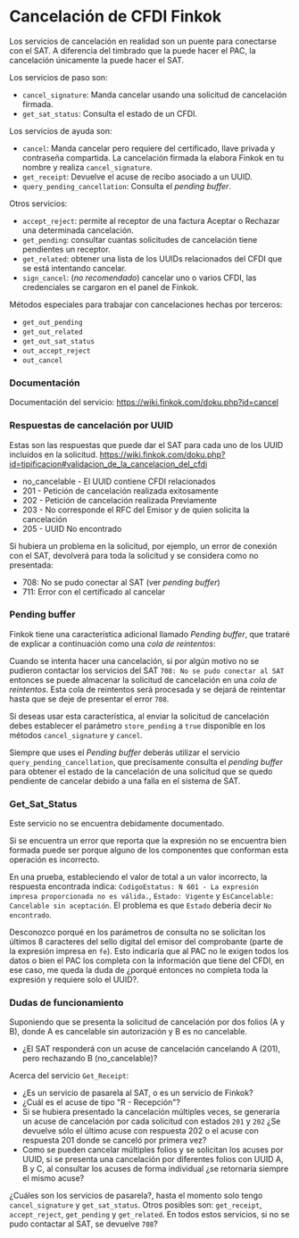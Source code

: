 # Cancelación de CFDI Finkok

Los servicios de cancelación en realidad son un puente para conectarse con el SAT.
A diferencia del timbrado que la puede hacer el PAC, la cancelación únicamente la puede hacer el SAT.

Los servicios de paso son:

- `cancel_signature`: Manda cancelar usando una solicitud de cancelación firmada.
- `get_sat_status`: Consulta el estado de un CFDI.

Los servicios de ayuda son:

- `cancel`: Manda cancelar pero requiere del certificado, llave privada y contraseña compartida.
  La cancelación firmada la elabora Finkok en tu nombre y realiza `cancel_signature`.
- `get_receipt`: Devuelve el acuse de recibo asociado a un UUID.
- `query_pending_cancellation`: Consulta el *pending buffer*.

Otros servicios:

- `accept_reject`: permite al receptor de una factura Aceptar o Rechazar una determinada cancelación.
- `get_pending`: consultar cuantas solicitudes de cancelación tiene pendientes un receptor.
- `get_related`: obtener una lista de los UUIDs relacionados del CFDI que se está intentando cancelar.
- `sign_cancel`: (*no recomendado*) cancelar uno o varios CFDI, las credenciales se cargaron en el panel de Finkok.

Métodos especiales para trabajar con cancelaciones hechas por terceros:

- `get_out_pending`
- `get_out_related`
- `get_out_sat_status`
- `out_accept_reject`
- `out_cancel`

### Documentación

Documentación del servicio: <https://wiki.finkok.com/doku.php?id=cancel>

### Respuestas de cancelación por UUID

Estas son las respuestas que puede dar el SAT para cada uno de los UUID incluídos en la solicitud.
<https://wiki.finkok.com/doku.php?id=tipificacion#validacion_de_la_cancelacion_del_cfdi> 

* no_cancelable - El UUID contiene CFDI relacionados
* 201 - Petición de cancelación realizada exitosamente
* 202 - Petición de cancelación realizada Previamente
* 203 - No corresponde el RFC del Emisor y de quien solicita la cancelación
* 205 - UUID No encontrado

Si hubiera un problema en la solicitud, por ejemplo, un error de conexión con el SAT, devolverá
para toda la solicitud y se considera como no presentada:

* 708: No se pudo conectar al SAT (ver *pending buffer*)
* 711: Error con el certificado al cancelar

### Pending buffer

Finkok tiene una característica adicional llamado *Pending buffer*, que trataré de explicar a continuación
como una *cola de reintentos*:

Cuando se intenta hacer una cancelación, si por algún motivo no se pudieron contactar los servicios del SAT
`708: No se pudo conectar al SAT` entonces se puede almacenar la solicitud de cancelación en una
*cola de reintentos*. Esta cola de reintentos será procesada y se dejará de reintentar hasta que se deje de
presentar el error `708`.

Si deseas usar esta característica, al enviar la solicitud de cancelación debes establecer el parámetro
`store_pending` a `true` disponible en los métodos `cancel_signature` y `cancel`.

Siempre que uses el *Pending buffer* deberás utilizar el servicio `query_pending_cancellation`,
que precísamente consulta el *pending buffer* para obtener el estado de la cancelación de una
solicitud que se quedo pendiente de cancelar debido a una falla en el sistema de SAT.

### Get_Sat_Status

Este servicio no se encuentra debidamente documentado.

Si se encuentra un error que reporta que la expresión no se encuentra bien formada puede ser porque alguno
de los componentes que conforman esta operación es incorrecto.

En una prueba, estableciendo el valor de total a un valor incorrecto, la respuesta encontrada indica:
`CodigoEstatus: N 601 - La expresión impresa proporcionada no es válida.`, `Estado: Vigente` y
`EsCancelable: Cancelable sin aceptación`. El problema es que `Estado` debería decir `No encontrado`.

Desconozco porqué en los parámetros de consulta no se solicitan los últimos 8 caracteres del sello digital
del emisor del comprobante (parte de la expresión impresa en `fe`). Esto indicaría que al PAC no le exigen
todos los datos o bien el PAC los completa con la información que tiene del CFDI, en ese caso, me queda la
duda de ¿porqué entonces no completa toda la expresión y requiere solo el UUID?.

### Dudas de funcionamiento

Suponiendo que se presenta la solicitud de cancelación por dos folios (A y B), donde A es cancelable sin autorización
y B es no cancelable.

- ¿El SAT responderá con un acuse de cancelación cancelando A (201), pero rechazando B (no_cancelable)?

Acerca del servicio `Get_Receipt`:
 
- ¿Es un servicio de pasarela al SAT, o es un servicio de Finkok?
- ¿Cuál es el acuse de tipo "R - Recepción"?
- Si se hubiera presentado la cancelación múltiples veces, se generaría un acuse de cancelación
  por cada solicitud con estados `201` y `202`
  ¿Se devuelve sólo el último acuse con respuesta 202 o el acuse con respuesta 201 donde se canceló por primera vez?
- Como se pueden cancelar múltiples folios y se solicitan los acuses por UUID,
  si se presenta una cancelación por diferentes folios con UUID A, B y C,
  al consultar los acuses de forma individual
  ¿se retornaría siempre el mismo acuse?
 
¿Cuáles son los servicios de pasarela?, hasta el momento solo tengo `cancel_signature` y `get_sat_status`.
Otros posibles son: `get_receipt`, `accept_reject`, `get_pending` y `get_related`.
En todos estos servicios, si no se pudo contactar al SAT, se devuelve `708`?

